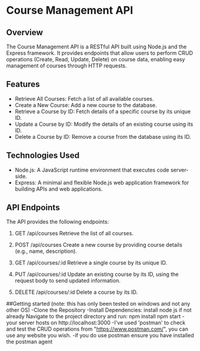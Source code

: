 # Course Management API

## Overview
The Course Management API is a RESTful API built using Node.js and the Express framework. It provides endpoints that allow users to perform CRUD operations (Create, Read, Update, Delete) on course data, enabling easy management of courses through HTTP requests.

## Features
- Retrieve All Courses: Fetch a list of all available courses.
- Create a New Course: Add a new course to the database.
- Retrieve a Course by ID: Fetch details of a specific course by its unique ID.
- Update a Course by ID: Modify the details of an existing course using its ID.
- Delete a Course by ID: Remove a course from the database using its ID.

## Technologies Used
- Node.js: A JavaScript runtime environment that executes code server-side.
- Express: A minimal and flexible Node.js web application framework for building APIs and web applications.

## API Endpoints
The API provides the following endpoints:

   1. GET /api/courses
   Retrieve the list of all courses.

   2. POST /api/courses
   Create a new course by providing course details (e.g., name, description).

   3. GET /api/courses/:id
   Retrieve a single course by its unique ID.

   4. PUT /api/courses/:id
   Update an existing course by its ID, using the request body to send updated information.

   5. DELETE /api/courses/:id
   Delete a course by its ID.

##Getting started (note: this has only been tested on windows and not any other OS)
-Clone the Repository
-Install Dependencies: 
   install node js if not already
   Navigate to the project directory and run:
      npm install 
      npm start
-your server hosts on http://localhost:3000
-I've used 'postman' to check and test the CRUD operations from "https://www.postman.com/", you can use any website you wish.
-if you do use postman ensure you have installed the postman agent

